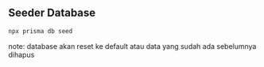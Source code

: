 
## Seeder Database

```bash
npx prisma db seed
```

note:
database akan reset ke default atau data yang sudah ada sebelumnya dihapus